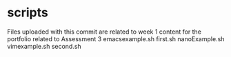 # scripts
Files uploaded with this commit are related to week 1 content for the portfolio related to Assessment 3
emacsexample.sh
first.sh
nanoExample.sh
vimexample.sh
second.sh
